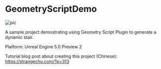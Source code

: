 # GeometryScriptDemo
 
![pic](https://i2.wp.com/strangechu.com/wp-content/uploads/2022/03/image-41.png)
 
A sample project demostrating using Geometry Script Plugin to generate a dynamic stair.
 
Platform: Unreal Engine 5.0 Preview 2

Tutorial blog post about creating this project (Chinese):
https://strangechu.com/?p=313
